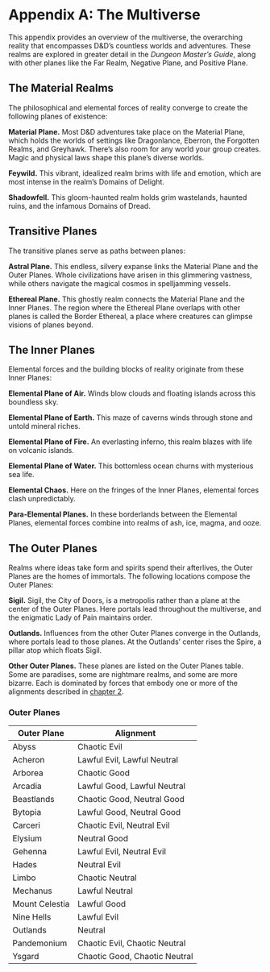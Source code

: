 # Appendix A: The Multiverse

This appendix provides an overview of the multiverse, the overarching reality that encompasses D&D’s countless worlds and adventures. These realms are explored in greater detail in the *Dungeon Master’s Guide*, along with other planes like the Far Realm, Negative Plane, and Positive Plane.

The Material Realms
-------------------

The philosophical and elemental forces of reality converge to create the following planes of existence:

**Material Plane.** Most D&D adventures take place on the Material Plane, which holds the worlds of settings like Dragonlance, Eberron, the Forgotten Realms, and Greyhawk. There’s also room for any world your group creates. Magic and physical laws shape this plane’s diverse worlds.

**Feywild.** This vibrant, idealized realm brims with life and emotion, which are most intense in the realm’s Domains of Delight.

**Shadowfell.** This gloom-haunted realm holds grim wastelands, haunted ruins, and the infamous Domains of Dread.

Transitive Planes
-----------------

The transitive planes serve as paths between planes:

**Astral Plane.** This endless, silvery expanse links the Material Plane and the Outer Planes. Whole civilizations have arisen in this glimmering vastness, while others navigate the magical cosmos in spelljamming vessels.

**Ethereal Plane.** This ghostly realm connects the Material Plane and the Inner Planes. The region where the Ethereal Plane overlaps with other planes is called the Border Ethereal, a place where creatures can glimpse visions of planes beyond.

The Inner Planes
----------------

Elemental forces and the building blocks of reality originate from these Inner Planes:

**Elemental Plane of Air.** Winds blow clouds and floating islands across this boundless sky.

**Elemental Plane of Earth.** This maze of caverns winds through stone and untold mineral riches.

**Elemental Plane of Fire.** An everlasting inferno, this realm blazes with life on volcanic islands.

**Elemental Plane of Water.** This bottomless ocean churns with mysterious sea life.

**Elemental Chaos.** Here on the fringes of the Inner Planes, elemental forces clash unpredictably.

**Para-Elemental Planes.** In these borderlands between the Elemental Planes, elemental forces combine into realms of ash, ice, magma, and ooze.

The Outer Planes
----------------

Realms where ideas take form and spirits spend their afterlives, the Outer Planes are the homes of immortals. The following locations compose the Outer Planes:

**Sigil.** Sigil, the City of Doors, is a metropolis rather than a plane at the center of the Outer Planes. Here portals lead throughout the multiverse, and the enigmatic Lady of Pain maintains order.

**Outlands.** Influences from the other Outer Planes converge in the Outlands, where portals lead to those planes. At the Outlands’ center rises the Spire, a pillar atop which floats Sigil.

**Other Outer Planes.** These planes are listed on the Outer Planes table. Some are paradises, some are nightmare realms, and some are more bizarre. Each is dominated by forces that embody one or more of the alignments described in [chapter 2](/sources/dnd/phb-2024/creating-a-character#TheNineAlignments).


### Outer Planes


| Outer Plane | Alignment |
| --- | --- |
| Abyss | Chaotic Evil |
| Acheron | Lawful Evil, Lawful Neutral |
| Arborea | Chaotic Good |
| Arcadia | Lawful Good, Lawful Neutral |
| Beastlands | Chaotic Good, Neutral Good |
| Bytopia | Lawful Good, Neutral Good |
| Carceri | Chaotic Evil, Neutral Evil |
| Elysium | Neutral Good |
| Gehenna | Lawful Evil, Neutral Evil |
| Hades | Neutral Evil |
| Limbo | Chaotic Neutral |
| Mechanus | Lawful Neutral |
| Mount Celestia | Lawful Good |
| Nine Hells | Lawful Evil |
| Outlands | Neutral |
| Pandemonium | Chaotic Evil, Chaotic Neutral |
| Ysgard | Chaotic Good, Chaotic Neutral |
